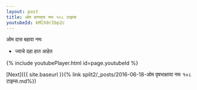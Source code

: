 ```yaml
---
layout: post
title: ओम प्राणदाय नमः १०८ टाइम्स
youtubeId: kMlh8rIbp2c
---
```

 
 
 ओम दास बहावा नमः  
 
 -  ज्याचे दहा हात आहेत 
 
  
 
  
 
 
 
 
 
 


{% include youtubePlayer.html id=page.youtubeId %}
 
[Next]({{ site.baseurl }}{% link  split2/_posts/2016-06-18-ओम वृषभाक्षाया नमः १०८ टाइम्स.md%})
 
